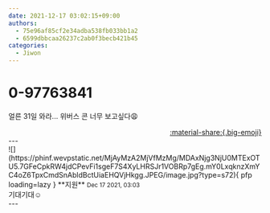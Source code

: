 ```yaml
---
date: 2021-12-17 03:02:15+09:00
authors:
  - 75e96af85cf2e34adba538fb033bb1a2
  - 6599dbbcaa26237c2ab0f3becb421b45
categories:
  - Jiwon
---
```


# 0-97763841

<div class="post-container" markdown="1">
<div class="content-container md-sidebar__scrollwrap" markdown="1">

얼른 31일 와라... 위버스 콘 너무 보고싶다😩

</div>
</div>

<div style="text-align: right;" markdown="1">
<a href="https://weverse.io/fromis9/fanpost/0-97763841" style="text-align: right;">:material-share:{.big-emoji}</a>
</div>
---

<div class="comments-container md-sidebar__scrollwrap" markdown="1">
<div class="comment" markdown="1">
<div class='id-container' markdown="1">
![](https://phinf.wevpstatic.net/MjAyMzA2MjVfMzMg/MDAxNjg3NjU0MTExOTU5.7GFeCpkRW4jdCPevFi1sgeF7S4XyLHRSJr1VOBRp7gEg.mY0LxqknzXmYC4oZ6TpxCmdSnAbldBctUiaEHQVjHkgg.JPEG/image.jpg?type=s72){ pfp loading=lazy }
**<span class="artist">지원</span>** <small>Dec 17 2021, 03:03</small><br>
</div>
<div class='comment-body' markdown="1">
기대기대☺️
</div>
</div>
</div>
---
